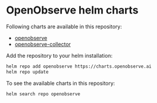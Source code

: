 # OpenObserve helm charts

Following charts are available in this repository:

- [openobserve](charts/openobserve/README.md)
- [openobserve-collector](charts/openobserve-collector/README.md)


Add the repository to your helm installation:

```bash
helm repo add openobserve https://charts.openobserve.ai
helm repo update
```

To see the available charts in this repository:

```bash
helm search repo openobserve
```
